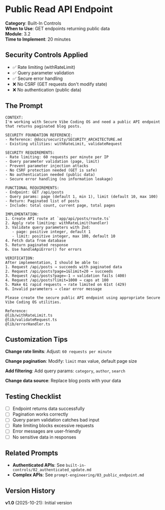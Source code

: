 # Public Read API Endpoint

**Category**: Built-In Controls  
**When to Use**: GET endpoints returning public data  
**Module**: 3.2  
**Time to Implement**: 20 minutes

## Security Controls Applied

- ✅ Rate limiting (withRateLimit)
- ✅ Query parameter validation
- ✅ Secure error handling
- ❌ No CSRF (GET requests don't modify state)
- ❌ No authentication (public data)

## The Prompt

```
CONTEXT:
I'm working with Secure Vibe Coding OS and need a public API endpoint that returns paginated blog posts.

SECURITY FOUNDATION REFERENCE:
- Reference: @docs/security/SECURITY_ARCHITECTURE.md
- Existing utilities: withRateLimit, validateRequest

SECURITY REQUIREMENTS:
- Rate limiting: 60 requests per minute per IP
- Query parameter validation (page, limit)
- Prevent parameter injection attacks
- No CSRF protection needed (GET is safe)
- No authentication needed (public data)
- Secure error handling (no information leakage)

FUNCTIONAL REQUIREMENTS:
- Endpoint: GET /api/posts
- Query params: page (default 1, min 1), limit (default 10, max 100)
- Return: Paginated list of posts
- Include: total count, current page, total pages

IMPLEMENTATION:
1. Create API route at `app/api/posts/route.ts`
2. Apply rate limiting: withRateLimit(handler)
3. Validate query parameters with Zod:
   - page: positive integer, default 1
   - limit: positive integer, max 100, default 10
4. Fetch data from database
5. Return paginated response
6. Use handleApiError() for errors

VERIFICATION:
After implementation, I should be able to:
1. Request /api/posts → succeeds with paginated data
2. Request /api/posts?page=1&limit=20 → succeeds
3. Request /api/posts?page=-1 → validation fails (400)
4. Request /api/posts?limit=1000 → caps at 100
5. Make 61 rapid requests → rate limited on 61st (429)
6. Invalid parameters → clear error message

Please create the secure public API endpoint using appropriate Secure Vibe Coding OS utilities.

Reference:
@lib/withRateLimit.ts
@lib/validateRequest.ts
@lib/errorHandler.ts
```

## Customization Tips

**Change rate limits**:
Adjust: `60 requests per minute`

**Change pagination**:
Modify: `limit` max value, default page size

**Add filtering**:
Add query params: `category`, `author`, `search`

**Change data source**:
Replace blog posts with your data

## Testing Checklist

- [ ] Endpoint returns data successfully
- [ ] Pagination works correctly
- [ ] Query param validation catches bad input
- [ ] Rate limiting blocks excessive requests
- [ ] Error messages are user-friendly
- [ ] No sensitive data in responses

## Related Prompts

- **Authenticated APIs**: See `built-in-controls/02_authenticated_update.md`
- **Complex APIs**: See `prompt-engineering/03_public_endpoint.md`

## Version History

**v1.0** (2025-10-21): Initial version
